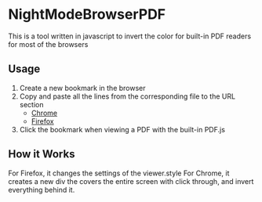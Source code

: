 # NightModeBrowserPDF
This is a tool written in javascript to invert the color for built-in PDF readers for most of the browsers

## Usage
1. Create a new bookmark in the browser
2. Copy and paste all the lines from the corresponding file to the URL section
    - [Chrome](InvertChrome.js)
    - [Firefox](InvertFirefox.js)
3. Click the bookmark when viewing a PDF with the built-in PDF.js

## How it Works
For Firefox, it changes the settings of the viewer.style
For Chrome, it creates a new div the covers the entire screen with click through, and invert everything behind it.